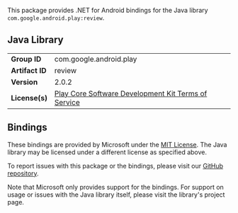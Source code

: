 This package provides .NET for Android bindings for the Java library `com.google.android.play:review`.

## Java Library

| | |
|-|-|
| **Group ID** | com.google.android.play |
| **Artifact ID** | review |
| **Version** | 2.0.2 |
| **License(s)** | [Play Core Software Development Kit Terms of Service](https://developer.android.com/guide/playcore/license) |

## Bindings

These bindings are provided by Microsoft under the [MIT License](https://opensource.org/licenses/MIT). The Java
library may be licensed under a different license as specified above.

To report issues with this package or the bindings, please visit our [GitHub repository](https://aka.ms/android-libraries).

Note that Microsoft only provides support for the bindings. For support on
usage or issues with the Java library itself, please visit the library's project page.
